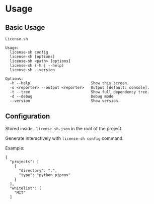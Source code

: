 # Usage

## Basic Usage

```
License.sh

Usage:
  license-sh config
  license-sh [options]
  license-sh <path> [options]
  license-sh (-h | --help)
  license-sh --version

Options:
  -h --help                           Show this screen.
  -o <reporter> --output <reporter>   Output [default: console].
  -t --tree                           Show full dependency tree.
  -d --debug                          Debug mode
  --version                           Show version.
```

## Configuration

Stored inside `.license-sh.json` in the root of the project.

Generate interactively with `license-sh config` command.

Example:
```
{
  "projects": [
    {
      "directory": ".",
      "type": "python_pipenv"
    }
  ],
  "whitelist": [
    "MIT"
  ]
```
